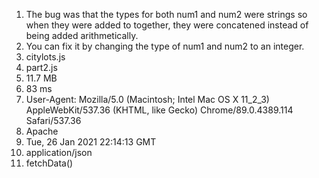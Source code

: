 1. The bug was that the types for both num1 and num2 were strings so when they were added to together, they were concatened instead of being added arithmetically.
2. You can fix it by changing the type of num1 and num2 to an integer.
3. citylots.js
4. part2.js
5. 11.7 MB
6. 83 ms
7. User-Agent: Mozilla/5.0 (Macintosh; Intel Mac OS X 11_2_3) AppleWebKit/537.36 (KHTML, like Gecko) Chrome/89.0.4389.114 Safari/537.36
8. Apache
9. Tue, 26 Jan 2021 22:14:13 GMT
10. application/json
11. fetchData()